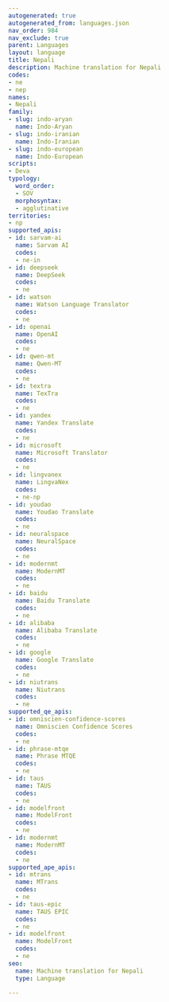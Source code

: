 ```yaml
---
autogenerated: true
autogenerated_from: languages.json
nav_order: 984
nav_exclude: true
parent: Languages
layout: language
title: Nepali
description: Machine translation for Nepali
codes:
- ne
- nep
names:
- Nepali
family:
- slug: indo-aryan
  name: Indo-Aryan
- slug: indo-iranian
  name: Indo-Iranian
- slug: indo-european
  name: Indo-European
scripts:
- Deva
typology:
  word_order:
  - SOV
  morphosyntax:
  - agglutinative
territories:
- np
supported_apis:
- id: sarvam-ai
  name: Sarvam AI
  codes:
  - ne-in
- id: deepseek
  name: DeepSeek
  codes:
  - ne
- id: watson
  name: Watson Language Translator
  codes:
  - ne
- id: openai
  name: OpenAI
  codes:
  - ne
- id: qwen-mt
  name: Qwen-MT
  codes:
  - ne
- id: textra
  name: TexTra
  codes:
  - ne
- id: yandex
  name: Yandex Translate
  codes:
  - ne
- id: microsoft
  name: Microsoft Translator
  codes:
  - ne
- id: lingvanex
  name: LingvaNex
  codes:
  - ne-np
- id: youdao
  name: Youdao Translate
  codes:
  - ne
- id: neuralspace
  name: NeuralSpace
  codes:
  - ne
- id: modernmt
  name: ModernMT
  codes:
  - ne
- id: baidu
  name: Baidu Translate
  codes:
  - ne
- id: alibaba
  name: Alibaba Translate
  codes:
  - ne
- id: google
  name: Google Translate
  codes:
  - ne
- id: niutrans
  name: Niutrans
  codes:
  - ne
supported_qe_apis:
- id: omniscien-confidence-scores
  name: Omniscien Confidence Scores
  codes:
  - ne
- id: phrase-mtqe
  name: Phrase MTQE
  codes:
  - ne
- id: taus
  name: TAUS
  codes:
  - ne
- id: modelfront
  name: ModelFront
  codes:
  - ne
- id: modernmt
  name: ModernMT
  codes:
  - ne
supported_ape_apis:
- id: mtrans
  name: MTrans
  codes:
  - ne
- id: taus-epic
  name: TAUS EPIC
  codes:
  - ne
- id: modelfront
  name: ModelFront
  codes:
  - ne
seo:
  name: Machine translation for Nepali
  type: Language

---
```


